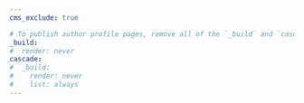 ```yaml
---
cms_exclude: true

# To publish author profile pages, remove all of the `_build` and `cascade` settings below.
_build:
#  render: never
cascade:
#  _build:
#    render: never
#    list: always
---
```

